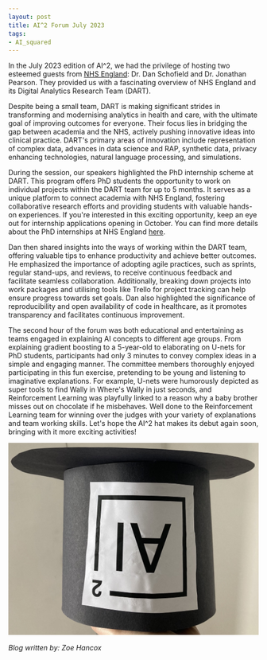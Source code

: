 ```yaml
---
layout: post
title: AI^2 Forum July 2023
tags:
- AI_squared
---
```




In the July 2023 edition of AI^2, we had the privilege of hosting two esteemed guests from [NHS England](england.nhs.uk): Dr. Dan Schofield and Dr. Jonathan Pearson. They provided us with a fascinating overview of NHS England 
and its Digital Analytics Research Team (DART).

Despite being a small team, DART is making significant strides in transforming and modernising analytics in health and care, with the ultimate goal of improving outcomes for everyone. Their focus lies in bridging the gap 
between academia and the NHS, actively pushing innovative ideas into clinical practice. DART's primary areas of innovation include representation of complex data, advances in data science and RAP, synthetic data, privacy enhancing technologies, natural language processing, and simulations.

During the session, our speakers highlighted the PhD internship scheme at DART. This program offers PhD students the opportunity to work on individual projects within the DART team for up to 5 months. It serves as a 
unique platform to connect academia with NHS England, fostering collaborative research efforts and providing students with valuable hands-on experiences. If you're interested in this exciting opportunity, keep an eye 
out for internship applications opening in October. You can find more details about the PhD internships at NHS England [here](https://nhsx.github.io/nhsx-internship-projects/).

Dan then shared insights into the ways of working within the DART team, offering valuable tips to enhance productivity and achieve better outcomes. He emphasized the importance of adopting agile practices, 
such as sprints, regular stand-ups, and reviews, to receive continuous feedback and facilitate seamless collaboration. Additionally, breaking down projects into work packages and utilising tools like Trello for 
project tracking can help ensure progress towards set goals. Dan also highlighted the significance of reproducibility and open availability of code in healthcare, as it promotes transparency and facilitates 
continuous improvement.

The second hour of the forum was both educational and entertaining as teams engaged in explaining AI concepts to different age groups. From explaining gradient boosting to a 5-year-old to elaborating on U-nets for 
PhD students, participants had only 3 minutes to convey complex ideas in a simple and engaging manner. The committee members thoroughly enjoyed participating in this fun exercise, pretending to be young and listening 
to imaginative explanations. For example, U-nets were humorously depicted as super tools to find Wally in Where's Wally in just seconds, and Reinforcement Learning was playfully linked to a reason why a baby brother 
misses out on chocolate if he misbehaves. Well done to the Reinforcement Learning team for winning over the judges with your variety of explanations and team working skills. 
Let's hope the AI^2 hat makes its debut again soon, bringing with it more exciting activities!

<img src="/images/AI2_hat.png"/>

*Blog written by: Zoe Hancox*
